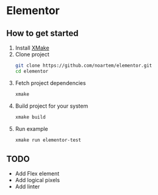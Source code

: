 # Elementor

## How to get started

1. Install [XMake](https://xmake.io)
2. Clone project
    ```bash
    git clone https://github.com/noartem/elementor.git
    cd elementor
    ```
3. Fetch project dependencies
    ```bash
    xmake
    ```
4. Build project for your system
    ```bash
    xmake build
    ```
5. Run example
    ```bash
    xmake run elementor-test
    ```

## TODO

* Add Flex element
* Add logical pixels
* Add linter
